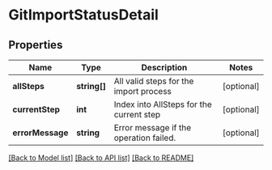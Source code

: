 # GitImportStatusDetail

## Properties
Name | Type | Description | Notes
------------ | ------------- | ------------- | -------------
**allSteps** | **string[]** | All valid steps for the import process | [optional] 
**currentStep** | **int** | Index into AllSteps for the current step | [optional] 
**errorMessage** | **string** | Error message if the operation failed. | [optional] 

[[Back to Model list]](../README.md#documentation-for-models) [[Back to API list]](../README.md#documentation-for-api-endpoints) [[Back to README]](../README.md)


